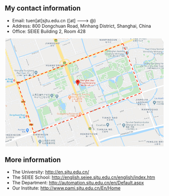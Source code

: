 ## My contact information
* Email: tuen\[at\]sjtu.edu.cn (\[at\] ---> @)
* Address: 800 Dongchuan Road, Minhang District, Shanghai, China
* Office: SEIEE Building 2, Room 428
<div style="text-align:center"><img src="sjtumap.png" alt="Markdown Monster icon" align="center" width="500" /></div>

## More information
* The University: http://en.sjtu.edu.cn/
* The SEIEE School: http://english.seiee.sjtu.edu.cn/english/index.htm
* The Department: http://automation.sjtu.edu.cn/en/Default.aspx
* Our Institute: http://www.pami.sjtu.edu.cn/En/Home
